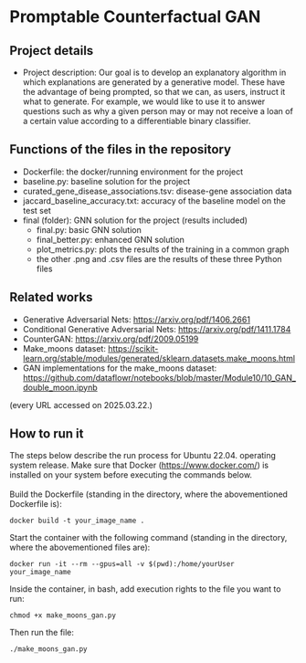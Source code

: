 # Promptable Counterfactual GAN

## Project details
- Project description: Our goal is to develop an explanatory algorithm in which explanations are generated by a generative model. These have the advantage of being prompted, so that we can, as users, instruct it what to generate. For example, we would like to use it to answer questions such as why a given person may or may not receive a loan of a certain value according to a differentiable binary classifier.
## Functions of the files in the repository
- Dockerfile: the docker/running environment for the project
- baseline.py: baseline solution for the project
- curated_gene_disease_associations.tsv: disease-gene association data
- jaccard_baseline_accuracy.txt: accuracy of the baseline model on the test set
- final (folder): GNN solution for the project (results included)
  - final.py: basic GNN solution
  - final_better.py: enhanced GNN solution
  - plot_metrics.py: plots the results of the training in a common graph
  - the other .png and .csv files are the results of these three Python files

## Related works
- Generative Adversarial Nets: https://arxiv.org/pdf/1406.2661
- Conditional Generative Adversarial Nets: https://arxiv.org/pdf/1411.1784
- CounterGAN: https://arxiv.org/pdf/2009.05199
- Make_moons dataset: https://scikit-learn.org/stable/modules/generated/sklearn.datasets.make_moons.html
- GAN implementations for the make_moons dataset: https://github.com/dataflowr/notebooks/blob/master/Module10/10_GAN_double_moon.ipynb

(every URL accessed on 2025.03.22.)


## How to run it
The steps below describe the run process for Ubuntu 22.04. operating system release. Make sure that Docker (https://www.docker.com/) is installed on your system before executing the commands below.<br/><br/>
Build the Dockerfile (standing in the directory, where the abovementioned Dockerfile is):
```
docker build -t your_image_name .
```

Start the container with the following command (standing in the directory, where the abovementioned files are):
```
docker run -it --rm --gpus=all -v $(pwd):/home/yourUser your_image_name
```

Inside the container, in bash, add execution rights to the file you want to run:
```
chmod +x make_moons_gan.py
```

Then run the file:
```
./make_moons_gan.py
```
